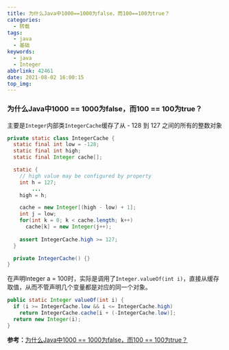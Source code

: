 ```yaml
---
title: 为什么Java中1000==1000为false，而100==100为true？
categories:
  - 转载
tags:
  - java
  - 基础
keywords:
  - java
  - Integer
abbrlink: 42461
date: 2021-08-02 16:00:15
top_img:
---
```


### 为什么Java中1000 == 1000为false，而100 == 100为true？

主要是`Integer`内部类`IntegerCache`缓存了从 - 128 到 127 之间的所有的整数对象

```java
private static class IntegerCache {
  static final int low = -128;
  static final int high;
  static final Integer cache[];

  static {
    // high value may be configured by property
    int h = 127;
		...
    high = h;

    cache = new Integer[(high - low) + 1];
    int j = low;
    for(int k = 0; k < cache.length; k++)
      cache[k] = new Integer(j++);
    
    assert IntegerCache.high >= 127;
  }

  private IntegerCache() {}
}
```

在声明Integer a = 100时，实际是调用了`Integer.valueOf(int i)`，直接从缓存取值，从而不管声明几个变量都是对应的同一个对象。

```java
public static Integer valueOf(int i) {
  if (i >= IntegerCache.low && i <= IntegerCache.high)
    return IntegerCache.cache[i + (-IntegerCache.low)];
  return new Integer(i);
}
```

**参考：**[为什么Java中1000 == 1000为false，而100 == 100为true？][1]

[1]: https://mp.weixin.qq.com/s?__biz=MzIzMzgxOTQ5NA==&amp;amp;mid=2247547099&amp;amp;idx=3&amp;amp;sn=ca91e1ef68e4833fe373e76b87fc9753&amp;amp;chksm=e8fda4d2df8a2dc4654af7d5a13f91132d27f0967933094b9a0cb1ca25204d486bdae434f91a&amp;amp;scene=132#wechat_redirect	"为什么Java中1000 == 1000为false，而100 == 100为true？"

